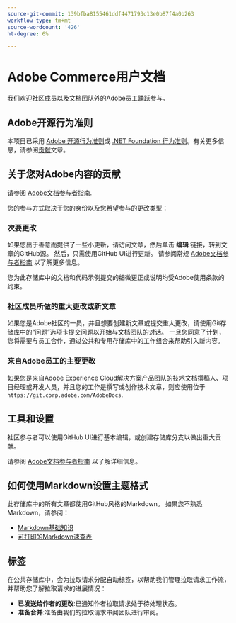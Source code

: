 ```yaml
---
source-git-commit: 139bfba8155461ddf4471793c13e0b87f4a0b263
workflow-type: tm+mt
source-wordcount: '426'
ht-degree: 6%

---
```

# Adobe Commerce用户文档

我们欢迎社区成员以及文档团队外的Adobe员工踊跃参与。

## Adobe开源行为准则

本项目已采用 [Adobe 开源行为准则](code-of-conduct.md)或 [.NET Foundation 行为准则](https://dotnetfoundation.org/code-of-conduct)。有关更多信息，请参阅[贡献](contributing.md)文章。

## 关于您对Adobe内容的贡献

请参阅 [Adobe文档参与者指南](https://experienceleague.adobe.com/docs/contributor/contributor-guide/introduction.html).

您的参与方式取决于您的身份以及您希望参与的更改类型：

### 次要更改

如果您出于善意而提供了一些小更新，请访问文章，然后单击 **编辑** 链接，转到文章的GitHub源。 然后，只需使用GitHub UI进行更新。 请参阅常规 [Adobe文档参与者指南](https://experienceleague.adobe.com/docs/contributor/contributor-guide/introduction.html) 以了解更多信息。

您为此存储库中的文档和代码示例提交的细微更正或说明均受Adobe使用条款的约束。

### 社区成员所做的重大更改或新文章

如果您是Adobe社区的一员，并且想要创建新文章或提交重大更改，请使用Git存储库中的“问题”选项卡提交问题以开始与文档团队的对话。 一旦您同意了计划，您将需要与员工合作，通过公共和专用存储库中的工作组合来帮助引入新内容。

<!--
If you submit a pull request with significant changes to documentation and code examples, you'll see a message in the pull request asking you to submit an online contribution license agreement (CLA). We need you to complete the online form before we can review your pull request.
-->

### 来自Adobe员工的主要更改

如果您是来自Adobe Experience Cloud解决方案产品团队的技术文档撰稿人、项目经理或开发人员，并且您的工作是撰写或创作技术文章，则应使用位于 `https://git.corp.adobe.com/AdobeDocs`.

<!--Employees from other parts of the Adobe world should use the public repo for minor updates.-->

## 工具和设置

社区参与者可以使用GitHub UI进行基本编辑，或创建存储库分支以做出重大贡献。

请参阅 [Adobe文档参与者指南](https://experienceleague.adobe.com/docs/contributor/contributor-guide/introduction.html) 以了解详细信息。

## 如何使用Markdown设置主题格式

此存储库中的所有文章都使用GitHub风格的Markdown。 如果您不熟悉Markdown，请参阅：

* [Markdown基础知识](https://help.github.com/articles/getting-started-with-writing-and-formatting-on-github/)
* [可打印的Markdown速查表](https://guides.github.com/pdfs/markdown-cheatsheet-online.pdf)

## 标签

在公共存储库中，会为拉取请求分配自动标签，以帮助我们管理拉取请求工作流，并帮助您了解拉取请求的进展情况：

* **已发送给作者的更改**:已通知作者拉取请求处于待处理状态。
* **准备合并**:准备由我们的拉取请求审阅团队进行审阅。
